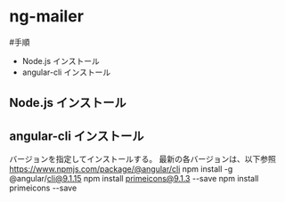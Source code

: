# ng-mailer

#手順

+ Node.js インストール
+ angular-cli インストール

## Node.js インストール


## angular-cli インストール

バージョンを指定してインストールする。
最新の各バージョンは、以下参照
https://www.npmjs.com/package/@angular/cli
npm install -g @angular/cli@9.1.15
npm install primeicons@9.1.3 --save
npm install primeicons --save 

